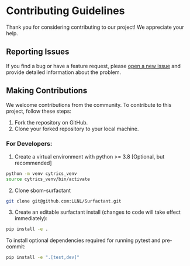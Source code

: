 # Contributing Guidelines

Thank you for considering contributing to our project! We appreciate your help.

## Reporting Issues

If you find a bug or have a feature request, please [open a new issue](https://github.com/LLNL/Surfactant/issues) and provide detailed information about the problem.

## Making Contributions

We welcome contributions from the community. To contribute to this project, follow these steps:

1. Fork the repository on GitHub.
2. Clone your forked repository to your local machine.

### For Developers:

1. Create a virtual environment with python >= 3.8 [Optional, but recommended]

```bash
python -m venv cytrics_venv
source cytrics_venv/bin/activate
```

2. Clone sbom-surfactant

```bash
git clone git@github.com:LLNL/Surfactant.git
```

3. Create an editable surfactant install (changes to code will take effect immediately):

```bash
pip install -e .
```

To install optional dependencies required for running pytest and pre-commit:

```bash
pip install -e ".[test,dev]"
```
